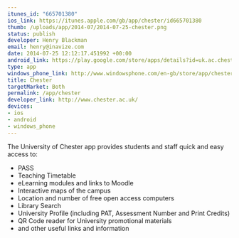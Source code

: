 ```yaml
--- 
itunes_id: "665701380"
ios_link: https://itunes.apple.com/gb/app/chester/id665701380
thumb: /uploads/app/2014-07/2014-07-25-chester.png
status: publish
developer: Henry Blackman
email: henry@inavize.com
date: 2014-07-25 12:12:17.451992 +00:00
android_link: https://play.google.com/store/apps/details?id=uk.ac.chester.uocmobile
type: app
windows_phone_link: http://www.windowsphone.com/en-gb/store/app/chester/ffed7c7d-7720-495b-b4e5-96bae85d5dac
title: Chester
targetMarket: Both
permalink: /app/chester
developer_link: http://www.chester.ac.uk/
devices: 
- ios
- android
- windows_phone
---
```


The University of Chester app provides students and staff quick and easy access to:
* PASS
* Teaching Timetable
* eLearning modules and links to Moodle
* Interactive maps of the campus
* Location and number of free open access computers
* Library Search
* University Profile (including PAT, Assessment Number and Print Credits)
* QR Code reader for University promotional materials
* and other useful links and information
